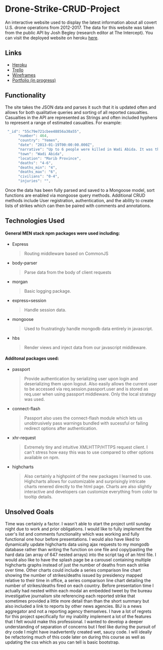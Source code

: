 # Drone-Strike-CRUD-Project

An interactive website used to display the latest information about all covert U.S. drone operations from 2012-2017. The data for this website was taken from the public API by Josh Begley (research editor at The Intercept).
You can visit the deployed website on heroku [here](https://drone-strike-crud-project.herokuapp.com/).

## Links
* [Heroku](https://drone-strike-crud-project.herokuapp.com/)
* [Trello](https://trello.com/b/fHxb9yu6)
* [Wireframes](http://i.imgur.com/1P9uJaL.jpg)
* [Portfolio (in progress)](http://hassanmasroor.bitballoon.com/)
## Functionality

The site takes the JSON data and parses it such that it is updated often and allows for both qualitative queries and sorting of all reported casualties. Casualties in the API are represented as Strings and often included hyphens to represent a range of estimated casualties. For example:

```javascript
 "_id": "55c79e721cbee48856a30a55",
      "number": 464,
      "country": "Yemen",
      "date": "2013-01-19T00:00:00.000Z",
      "narrative": "Up to 6 people were killed in Wadi Abida. It was the last strike of the night.",
      "town": "Wadi Abida",
      "location": "Marib Province",
      "deaths": "4-6",
      "deaths_min": "4",
      "deaths_max": "6",
      "civilians": "0-4",
      "injuries": "",
```

Once the data has been fully parsed and saved to a Mongoose model, sort functions are enabled via mongoose query methods. Additional CRUD methods include User registration, authentication, and the ability to create lists of strikes which can then be paired with comments and annotations.

## Technologies Used

#### General MEN stack npm packages were used including:
* Express 
  >Routing middleware based on CommonJS
* body-parser 
  >Parse data from the body of client requests
* morgan 
  >Basic logging package.
* express=session
  >Handle session data.
* mongoose 
  >Used to frustratingly handle mongodb data entirely in javascript.
* hbs 
  >Render views and inject data from our javascript middleware.

#### Additonal packages used:
* passport 
  >Provide authentication by serializing user upon login and deserializing them upon logout. Also easily allows                 the current user to be accessed via req.session.passport.user and is stored as req.user when using passport                 middleware. Only the local strategy was used.
* connect-flash
  >Passport also uses the connect-flash module which lets us unobtrusively pass warnings bundled with                           sucessful or failing redirect options after authentication.
* xhr-request
  >Extremely tiny and intuitive XMLHTTP/HTTPS request client. I can't stress how easy this was to use compared to other         options available on npm.
* highcharts
  >Also certainly a highpoint of the new packages I learned to use. Highcharts allows for customizable and surprisingly         intricate charts renered directly to the html page. Charts are also slightly interactive and developers can customize       everything from color to tooltip details.


## Unsolved Goals
  Time was certainly a factor. I wasn't able to start the project until sunday night due to work and prior obligations. I     would like to fully implement the user's list and comments functionality which was working and fully functional one hour     before presentations. I would also have liked to dynamically update highcharts data using ajax requests to my mongodb       database rather than writing the function on one file and copy/pasting the hard data (an array of 647 nested arrays) into   the script tag of an html file. I would also like to have the splash page be a carousel containing multiple highcharts       graphs instead of just the number of deaths from each strike over time. Other charts could include a series comparison       line chart showing the number of strikes/deaths issued by presidency mapped relative to their time in office, a series       comparison line chart detailing the number of strikes/deaths fired on each country. Before presentation time I actually     had nested within each modal an embedded tweet by the bureau investigative journalism site referencing each reported         strike that sometimes provided a little more detail than than the short summary but also included a link to reports by       other news agencies. BIJ is a news aggregator and not a reporting agency themselves. I have a lot of regrets for this       project specifically for my inability implement a lot of the features that I felt would make this professional. I wanted     to develop a deeper understanding of separation of concerns but I feel like during the pursuit of dry code I might have     inadvertently created wet, saucy code. I will ideally be refactoring much of this code later on during this course as well   as updating the css which as you can tell is basic bootstrap. 
